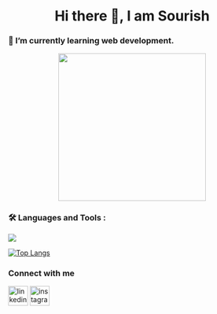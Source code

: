 <h1 align="center">Hi there 👋, I am Sourish</h1>

### 🌱 I’m currently learning web development.
<div id="header" align="center">
  <img src="https://media.giphy.com/media/HLB0nLA36GCCo6JuB5/giphy.gif" width="300"/>
</div>

### :hammer_and_wrench: Languages and Tools :

<p>
  <a href="https://skillicons.dev">
    <img src="https://skillicons.dev/icons?i=mongodb,express,react,nodejs,graphql,apollo,materialui,html,css,javascript,git,linux,mysql,heroku,java&theme=light" />
  </a>
</p>

[![Top Langs](https://github-readme-stats.vercel.app/api/top-langs/?username=sourish215)](https://github.com/anuraghazra/github-readme-stats)


### Connect with me
[<img src='https://cdn.jsdelivr.net/npm/simple-icons@3.0.1/icons/linkedin.svg' alt='linkedin' height='40'>](https://www.linkedin.com/in/sourish-bhattacharyya-699486135/)  [<img src='https://cdn.jsdelivr.net/npm/simple-icons@3.0.1/icons/instagram.svg' alt='instagram' height='40'>](https://www.instagram.com/artbysourish/)  
